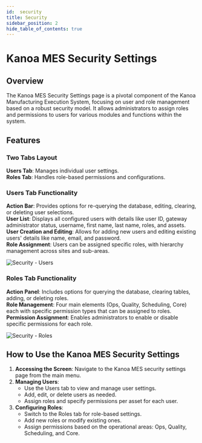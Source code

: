 ```yaml
---
id:  security
title: Security
sidebar_position: 2
hide_table_of_contents: true 
---
```


# Kanoa MES Security Settings

## Overview
The Kanoa MES Security Settings page is a pivotal component of the Kanoa Manufacturing Execution System, focusing on user and role management based on a robust security model. It allows administrators to assign roles and permissions to users for various modules and functions within the system.

## Features

### Two Tabs Layout
**Users Tab**: Manages individual user settings.<br />
**Roles Tab**: Handles role-based permissions and configurations.

### Users Tab Functionality
**Action Bar**: Provides options for re-querying the database, editing, clearing, or deleting user selections.<br />
**User List**: Displays all configured users with details like user ID, gateway administrator status, username, first name, last name, roles, and assets.<br />
**User Creation and Editing**: Allows for adding new users and editing existing users' details like name, email, and password.<br />
**Role Assignment**: Users can be assigned specific roles, with hierarchy management across sites and sub-areas.

![Security - Users ](/img/security2.png)

### Roles Tab Functionality
**Action Panel**: Includes options for querying the database, clearing tables, adding, or deleting roles.<br />
**Role Management**: Four main elements (Ops, Quality, Scheduling, Core) each with specific permission types that can be assigned to roles.<br />
**Permission Assignment**: Enables administrators to enable or disable specific permissions for each role.

![Security - Roles](/img/security1.png)

## How to Use the Kanoa MES Security Settings

1. **Accessing the Screen**: Navigate to the Kanoa MES security settings page from the main menu.
2. **Managing Users**: 
   - Use the Users tab to view and manage user settings.
   - Add, edit, or delete users as needed.
   - Assign roles and specify permissions per asset for each user.
3. **Configuring Roles**:
   - Switch to the Roles tab for role-based settings.
   - Add new roles or modify existing ones.
   - Assign permissions based on the operational areas: Ops, Quality, Scheduling, and Core.
